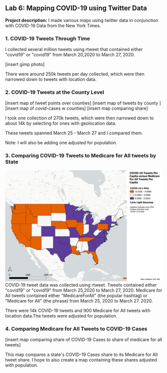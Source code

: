 ## Lab 6: Mapping COVID-19 using Twitter Data

**Project description:** I made various maps using twitter data in conjunction with COVID-19 Data from the New York Times.
### 1. COVID-19 Tweets Through Time

I collected several million tweets using rtweet that contained either "covid19" or "covid19" from March 20,2020 to March 27, 2020.

[insert gimp photo]

There were around 250k tweets per day collected, which were then narrowed down to tweets with location data. 

### 2. COVID-19 Tweets at the County Level

[insert map of tweet points over counties]
[insert map of tweets by county ]
[insert map of covid-cases w counties]
[insert map comparing share]

I took one collection of 270k tweets, which were then narrowed down to about 14k by selecting for ones with geolocation data. 

These tweets spanned March 25 - March 27 and I compared them.

Note: I will also be adding one adjusted for population.

### 3. Comparing COVID-19 Tweets to Medicare for All tweets by State

[<img src="m4a_covid_state.jpeg"/>](/projects/lab6_3_3)
COVID-19 tweet data was collected using rtweet. Tweets contained either "covid19" or "covid19" from March 25,2020 to March 27, 2020.
Medicare for All tweets contained either "MedicareForAll" (the popular hashtag) or "Medicare for All" (the phrase) from March 25, 2020 to March 27. 2020.

There were 14k COVID-19 tweets and 900 Medicare for All tweets with location data.The tweets were adjusted for population.

### 4. Comparing Medicare for All Tweets to COVID-19 Cases

[insert map comparing share of COVID-19 Cases to share of medicare for all tweets]

This map compares a state's COVID-19 Cases share to its Medicare for All tweet share.
I hope to also create a map containing these shares adjusted with population.

